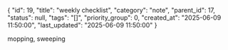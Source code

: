 {
  "id": 19,
  "title": "weekly checklist",
  "category": "note",
  "parent_id": 17,
  "status": null,
  "tags": "[]",
  "priority_group": 0,
  "created_at": "2025-06-09 11:50:00",
  "last_updated": "2025-06-09 11:50:00"
}

mopping, sweeping